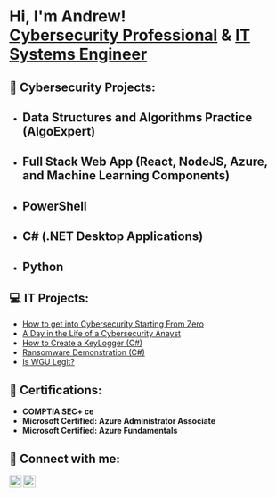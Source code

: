 <h1>Hi, I'm Andrew! <br/><a href="https://https://github.com/atucke7">Cybersecurity Professional</a> & <a href="https://www.linkedin.com/in/andrewtucker27/">IT Systems Engineer</a>

<h2>🔐 Cybersecurity Projects:</h2>

- <b>Data Structures and Algorithms Practice (AlgoExpert)</b>
  - 
- <b>Full Stack Web App (React, NodeJS, Azure, and Machine Learning Components)</b>
  - 
- <b>PowerShell</b>
  - 
- <b>C# (.NET Desktop Applications)</b>
  - 
- <b>Python</b>
  - 

<h2>💻 IT Projects:</h2>

- [How to get into Cybersecurity Starting From Zero](https://www.youtube.com/watch?v=a83ASGn_V_s)
- [A Day in the Life of a Cybersecurity Anayst](https://www.youtube.com/watch?v=uHy3oM7NnoU)
- [How to Create a KeyLogger (C#)](https://www.youtube.com/watch?v=N-L9hklSlNk)
- [Ransomware Demonstration (C#)](https://www.youtube.com/watch?v=OfvdQeh79s0)
- [Is WGU Legit?](https://www.youtube.com/watch?v=E2MwRWxDBkA)

<h2>📜 Certifications:</h2>

- <b>COMPTIA SEC+ ce</b>
- <b>Microsoft Certified: Azure Administrator Associate</b>
- <b>Microsoft Certified: Azure Fundamentals</b>

<h2> 🤳 Connect with me:</h2>

[<img align="left" alt="AndrewTucker | LinkedIn" width="22px" src="https://cdn.jsdelivr.net/npm/simple-icons@v3/icons/linkedin.svg" />][linkedin]
[<img align="left" alt="AndrewTucker | Gmail" width="22px" src="https://cdn.jsdelivr.net/npm/simple-icons@3.13.0/icons/gmail.svg" />][Gmail]

[linkedin]: https://www.linkedin.com/in/andrewtucker27/
[Gmail]: mailto:tuckera.mills@gmail.com
